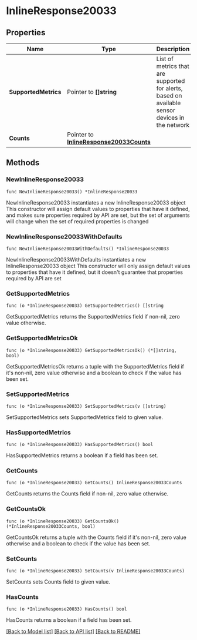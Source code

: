 # InlineResponse20033

## Properties

Name | Type | Description | Notes
------------ | ------------- | ------------- | -------------
**SupportedMetrics** | Pointer to **[]string** | List of metrics that are supported for alerts, based on available sensor devices in the network | [optional] 
**Counts** | Pointer to [**InlineResponse20033Counts**](InlineResponse20033Counts.md) |  | [optional] 

## Methods

### NewInlineResponse20033

`func NewInlineResponse20033() *InlineResponse20033`

NewInlineResponse20033 instantiates a new InlineResponse20033 object
This constructor will assign default values to properties that have it defined,
and makes sure properties required by API are set, but the set of arguments
will change when the set of required properties is changed

### NewInlineResponse20033WithDefaults

`func NewInlineResponse20033WithDefaults() *InlineResponse20033`

NewInlineResponse20033WithDefaults instantiates a new InlineResponse20033 object
This constructor will only assign default values to properties that have it defined,
but it doesn't guarantee that properties required by API are set

### GetSupportedMetrics

`func (o *InlineResponse20033) GetSupportedMetrics() []string`

GetSupportedMetrics returns the SupportedMetrics field if non-nil, zero value otherwise.

### GetSupportedMetricsOk

`func (o *InlineResponse20033) GetSupportedMetricsOk() (*[]string, bool)`

GetSupportedMetricsOk returns a tuple with the SupportedMetrics field if it's non-nil, zero value otherwise
and a boolean to check if the value has been set.

### SetSupportedMetrics

`func (o *InlineResponse20033) SetSupportedMetrics(v []string)`

SetSupportedMetrics sets SupportedMetrics field to given value.

### HasSupportedMetrics

`func (o *InlineResponse20033) HasSupportedMetrics() bool`

HasSupportedMetrics returns a boolean if a field has been set.

### GetCounts

`func (o *InlineResponse20033) GetCounts() InlineResponse20033Counts`

GetCounts returns the Counts field if non-nil, zero value otherwise.

### GetCountsOk

`func (o *InlineResponse20033) GetCountsOk() (*InlineResponse20033Counts, bool)`

GetCountsOk returns a tuple with the Counts field if it's non-nil, zero value otherwise
and a boolean to check if the value has been set.

### SetCounts

`func (o *InlineResponse20033) SetCounts(v InlineResponse20033Counts)`

SetCounts sets Counts field to given value.

### HasCounts

`func (o *InlineResponse20033) HasCounts() bool`

HasCounts returns a boolean if a field has been set.


[[Back to Model list]](../README.md#documentation-for-models) [[Back to API list]](../README.md#documentation-for-api-endpoints) [[Back to README]](../README.md)


